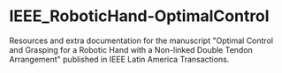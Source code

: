 # IEEE_RoboticHand-OptimalControl
Resources and extra documentation for the manuscript "Optimal Control and Grasping for a Robotic Hand with a Non-linked Double Tendon Arrangement" published in IEEE Latin America Transactions.


<!--stackedit_data:
eyJoaXN0b3J5IjpbLTk3ODA0MzA2NF19
-->
